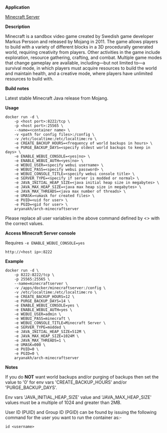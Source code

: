 **Application**

[Minecraft Server](https://www.minecraft.net/en-us/download/server/)

**Description**

Minecraft is a sandbox video game created by Swedish game developer Markus Persson and released by Mojang in 2011. The game allows players to build with a variety of different blocks in a 3D procedurally generated world, requiring creativity from players. Other activities in the game include exploration, resource gathering, crafting, and combat. Multiple game modes that change gameplay are available, including—but not limited to—a survival mode, in which players must acquire resources to build the world and maintain health, and a creative mode, where players have unlimited resources to build with.

**Build notes**

Latest stable Minecraft Java release from Mojang.

**Usage**
```
docker run -d \
    -p <host port>:8222/tcp \
    -p <host port>:25565 \
    --name=<container name> \
    -v <path for config files>:/config \
    -v /etc/localtime:/etc/localtime:ro \
    -e CREATE_BACKUP_HOURS=<frequency of world backups in hours> \
    -e PURGE_BACKUP_DAYS=<specify oldest world backups to keep in days> \
    -e ENABLE_WEBUI_CONSOLE=<yes|no> \
    -e ENABLE_WEBUI_AUTH=<yes|no> \
    -e WEBUI_USER=<specify webui username> \
    -e WEBUI_PASS=<specify webui password> \
    -e WEBUI_CONSOLE_TITLE=<specify webui console title> \
    -e SERVER_TYPE=<specify if server is modded or normal> \
    -e JAVA_INITIAL_HEAP_SIZE=<java initial heap size in megabytes> \
    -e JAVA_MAX_HEAP_SIZE=<java max heap size in megabytes> \
    -e JAVA_MAX_THREADS=<java max number of threads> \
    -e UMASK=<umask for created files> \
    -e PUID=<uid for user> \
    -e PGID=<gid for user> \
    aryanakh/arch-minecraftserver
```

Please replace all user variables in the above command defined by <> with the correct values.

**Access Minecraft Server console**

Requires `-e ENABLE_WEBUI_CONSOLE=yes`

`http://<host ip>:8222`

**Example**
```
docker run -d \
    -p 8222:8222/tcp \
    -p 25565:25565 \
    --name=minecraftserver \
    -v /apps/docker/minecraftserver:/config \
    -v /etc/localtime:/etc/localtime:ro \
    -e CREATE_BACKUP_HOURS=12 \
    -e PURGE_BACKUP_DAYS=14 \
    -e ENABLE_WEBUI_CONSOLE=yes \
    -e ENABLE_WEBUI_AUTH=yes \
    -e WEBUI_USER=admin \
    -e WEBUI_PASS=minecraft \
    -e WEBUI_CONSOLE_TITLE=Minecraft Server \
    -e SERVER_TYPE=modded \
    -e JAVA_INITIAL_HEAP_SIZE=512M \
    -e JAVA_MAX_HEAP_SIZE=1024M \
    -e JAVA_MAX_THREADS=1 \
    -e UMASK=000 \
    -e PUID=0 \
    -e PGID=0 \
    aryanakh/arch-minecraftserver
```

**Notes**

If you do **NOT** want world backups and/or purging of backups then set the value to '0' for env vars 'CREATE_BACKUP_HOURS' and/or 'PURGE_BACKUP_DAYS'.

Env vars 'JAVA_INITIAL_HEAP_SIZE' value and 'JAVA_MAX_HEAP_SIZE' values must be a multiple of 1024 and greater than 2MB.

User ID (PUID) and Group ID (PGID) can be found by issuing the following command for the user you want to run the container as:-

```
id <username>
```
